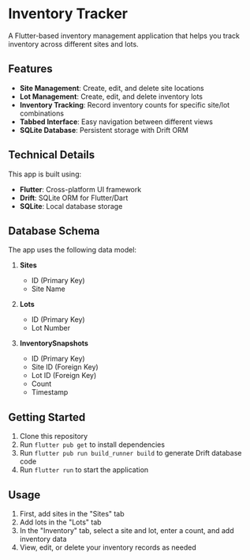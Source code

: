 # Inventory Tracker

A Flutter-based inventory management application that helps you track inventory across different sites and lots.

## Features

- **Site Management**: Create, edit, and delete site locations
- **Lot Management**: Create, edit, and delete inventory lots
- **Inventory Tracking**: Record inventory counts for specific site/lot combinations
- **Tabbed Interface**: Easy navigation between different views
- **SQLite Database**: Persistent storage with Drift ORM

## Technical Details

This app is built using:

- **Flutter**: Cross-platform UI framework
- **Drift**: SQLite ORM for Flutter/Dart
- **SQLite**: Local database storage

## Database Schema

The app uses the following data model:

1. **Sites**
   - ID (Primary Key)
   - Site Name

2. **Lots**
   - ID (Primary Key)
   - Lot Number

3. **InventorySnapshots**
   - ID (Primary Key)
   - Site ID (Foreign Key)
   - Lot ID (Foreign Key)
   - Count
   - Timestamp

## Getting Started

1. Clone this repository
2. Run `flutter pub get` to install dependencies
3. Run `flutter pub run build_runner build` to generate Drift database code
4. Run `flutter run` to start the application

## Usage

1. First, add sites in the "Sites" tab
2. Add lots in the "Lots" tab
3. In the "Inventory" tab, select a site and lot, enter a count, and add inventory data
4. View, edit, or delete your inventory records as needed
